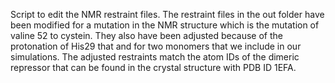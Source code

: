 Script to edit the NMR restraint files.
The restraint files in the out folder have been modified for a mutation in the NMR structure which is the mutation of valine 52 to cystein. They also have been adjusted because of the protonation of His29 that and for two monomers that we include in our simulations. The adjusted restraints match the atom IDs of the dimeric repressor that can be found in the crystal structure with PDB ID 1EFA.
